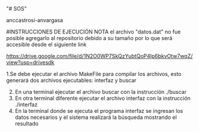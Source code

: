 "# SOS" 

anccastrosi-anvargasa

#INSTRUCCIONES DE EJECUCIÓN
NOTA el archivo "datos.dat" no fue posible agregarlo al repositorio debido a su tamaño por lo que
será accesible desde el siguiente link

https://drive.google.com/file/d/1N2O0WP7SkQzYubtQoP4lp6bkvOtw7wqZ/view?usp=drivesdk 

1.Se debe ejecutar el archivo MakeFile para compilar los archivos, esto generará dos archivos
ejecutables: interfaz y buscar

2. En una terminal ejecutar el archivo buscar con la instrucción ./buscar
3. En otra terminal diferente ejecutar el archivo interfaz con la instrucción ./interfaz
4. En la terminal donde se ejecuta el programa interfaz se ingresan los datos necesarios y el sistema
realizará la búsqueda mostrando el resultado